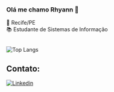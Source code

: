 
### Olá me chamo Rhyann 👋 

📍 Recife/PE <br>
📚 Estudante de Sistemas de Informação <br>
<br>


![Top Langs](https://github-readme-stats.vercel.app/api/top-langs/?username=rhyanndev&layout=compact) 



## Contato: 

[![Linkedin](https://img.shields.io/badge/LinkedIn-0077B5?style=for-the-badge&logo=linkedin&logoColor=white)](https://www.linkedin.com/in/rhyannsilva/)



